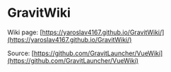 # GravitWiki
Wiki page: [https://yaroslav4167.github.io/GravitWiki/](https://yaroslav4167.github.io/GravitWiki/)

Source: [https://github.com/GravitLauncher/VueWiki](https://github.com/GravitLauncher/VueWiki)
